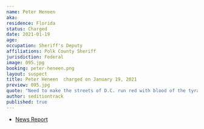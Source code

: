```yaml
---
name: Peter Heneen
aka:
residence: Florida
status: Charged
date: 2021-01-19
age:
occupation: Sheriff's Deputy
affiliations: Polk County Sheriff
jurisdiction: Federal
image: 095.jpg
booking: peter-heneen.png
layout: suspect
title: Peter Heneen  charged on January 19, 2021
preview: 095.jpg
quote: "Need to make the streets of D.C. run red with blood of the tyrants. The tyrants being the feds."
author: seditiontrack
published: true
---
```


- [News Report](https://www.wmfe.org/polk-deputy-arrested-for-making-threats-against-capitol/172515)
